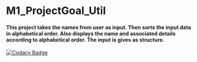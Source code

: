 # M1_ProjectGoal_Util

#### This project takes the names from user as input. Then sorts the input data in alphabetical order. Also displays the name and associated details according to alphabetical order. The input is gives as structure.

[![Codacy Badge](https://app.codacy.com/project/badge/Grade/e130e75095334735934d9607da2e3942)](https://www.codacy.com/gh/VaidehiGouda/M1_OrganiseNames_Util/dashboard?utm_source=github.com&amp;utm_medium=referral&amp;utm_content=VaidehiGouda/M1_OrganiseNames_Util&amp;utm_campaign=Badge_Grade)

